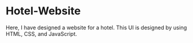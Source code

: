 # Hotel-Website
Here, I have designed a website for a hotel. This UI is designed by using HTML, CSS, and JavaScript. 
